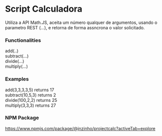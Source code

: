 # Script Calculadora

Utiliza a API Math.JS, aceita um número qualquer de argumentos, usando o parametro REST (...), e retorna de forma assncrona o valor solicitado.

<h3>Functionalities</h3>
add(..) <br>
subtract(...) <br>
divide(...) <br>
multiply(...) <br>

<h3>Examples</h3>
add(3,3,3,3,5) returns 17 <br>
subtract(10,5,3) returns 2 <br>
divide(100,2,2) returns 25 <br>
multiply(3,3,3) returns 27

<h3>NPM Package</h3>

https://www.npmjs.com/package/@jnzinho/projectcalc?activeTab=explore
